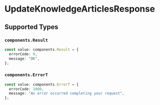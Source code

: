 # UpdateKnowledgeArticlesResponse


## Supported Types

### `components.Result`

```typescript
const value: components.Result = {
  errorCode: 0,
  message: "OK",
};
```

### `components.ErrorT`

```typescript
const value: components.ErrorT = {
  errorCode: 1000,
  message: "An error occurred completing your request",
};
```

